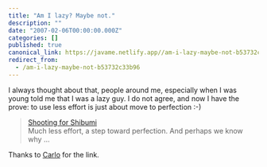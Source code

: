 ```yaml
---
title: "Am I lazy? Maybe not."
description: ""
date: "2007-02-06T00:00:00.000Z"
categories: []
published: true
canonical_link: https://javame.netlify.app//am-i-lazy-maybe-not-b53732c33b96
redirect_from:
  - /am-i-lazy-maybe-not-b53732c33b96
---
```


I always thought about that, people around me, especially when I was young told me that I was a lazy guy. I do not agree, and now I have the prove: to use less effort is just about move to perfection :-)

> [Shooting for Shibumi](http://www.xprogramming.com/xpmag/dbcShotgunShibumi.htm)  
> Much less effort, a step toward perfection. And perhaps we know why …

Thanks to [Carlo](http://ratta.blogsource.com/) for the link.
